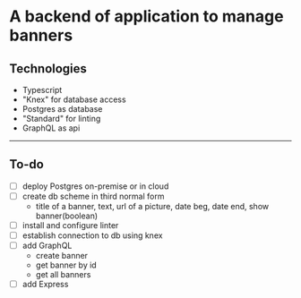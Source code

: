 A backend of application to manage banners
=====

## Technologies

- Typescript
- "Knex" for database access
- Postgres as database
- "Standard" for linting
- GraphQL as api

----

## To-do

- [ ] deploy Postgres on-premise or in cloud
- [ ] create db scheme in third normal form
    - title of a banner, text, url of a picture, date beg, date end, show banner(boolean)
- [ ] install and configure linter
- [ ] establish connection to db using knex
- [ ] add GraphQL 
    - create banner
    - get banner by id
    - get all banners
- [ ] add Express
